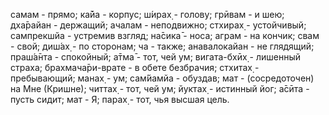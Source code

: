 самам - прямо; ка̄йа - корпус; ш́ирах̣ - голову; грӣвам - и шею; дха̄райан - держащий; ачалам - неподвижно; стхирах̣ - устойчивый; сампрекшйа - устремив взгляд; на̄сика̄ - носа; аграм - на кончик; свам - свой; диш́ах̣ - по сторонам; ча - также; анавалокайан - не глядящий; праш́а̄нта - спокойный; а̄тма̄ - тот, чей ум; вигата-бхӣх̣ - лишенный страха; брахмача̄ри-врате - в обете безбрачия; стхитах̣ - пребывающий; манах̣ - ум; сам̇йамйа - обуздав; мат - (сосредоточен) на Мне (Кришне); читтах̣ - тот, чей ум; йуктах̣ - истинный йог; а̄сӣта - пусть сидит; мат - Я; парах̣ - тот, чья высшая цель.